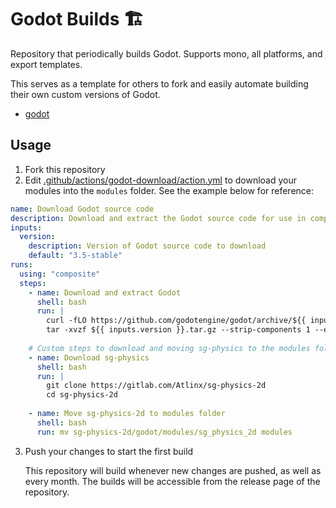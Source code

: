 # Godot Builds 🏗️

Repository that periodically builds Godot. Supports mono, all platforms, and export templates.

This serves as a template for others to fork and easily automate building their own custom versions of Godot.

- [godot](https://github.com/godotengine/godot)

## Usage

1. Fork this repository
2. Edit [.github/actions/godot-download/action.yml](.github/actions/godot-download/action.yml) to download your modules into the `modules` folder. See the example below for reference:

```yaml
name: Download Godot source code
description: Download and extract the Godot source code for use in compiling
inputs:
  version:
    description: Version of Godot source code to download
    default: "3.5-stable"
runs:
  using: "composite"
  steps:
    - name: Download and extract Godot
      shell: bash
      run: |
        curl -fLO https://github.com/godotengine/godot/archive/${{ inputs.version }}.tar.gz
        tar -xvzf ${{ inputs.version }}.tar.gz --strip-components 1 --exclude=".github"
    
    # Custom steps to download and moving sg-physics to the modules folder. 
    - name: Download sg-physics
      shell: bash
      run: |
        git clone https://gitlab.com/Atlinx/sg-physics-2d
        cd sg-physics-2d
    
    - name: Move sg-physics-2d to modules folder
      shell: bash
      run: mv sg-physics-2d/godot/modules/sg_physics_2d modules
```

3. Push your changes to start the first build

	This repository will build whenever new changes are pushed, as well as every month. The builds will be  accessible from the release page of the repository.